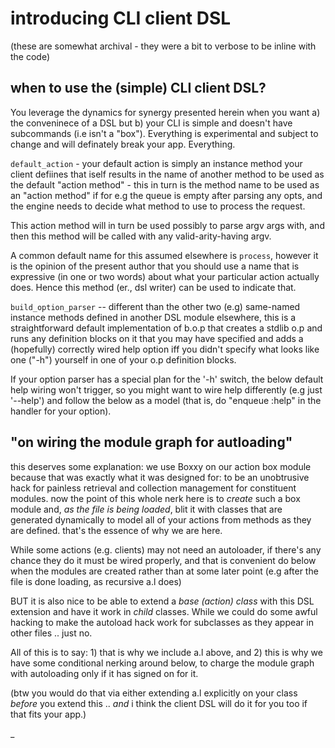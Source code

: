 # introducing CLI client DSL

(these are somewhat archival - they were a bit to verbose to be inline
with the code)

## when to use the (simple) CLI client DSL?

You leverage the dynamics for synergy presented herein when you want
a) the conveninece of a DSL but b) your CLI is simple and doesn't have
subcommands (i.e isn't a "box"). Everything is experimental and subject
to change and will definately break your app. Everything.

`default_action` - your default action is simply an instance method
your client defiines that iself results in the name of another method
to be used as the default "action method" - this in turn is the
method name to be used as an "action method" if for e.g the queue
is empty after parsing any opts, and the engine needs to decide what
method to use to process the request.

This action method will in turn be used possibly to parse argv args
with, and then this method will be called with any valid-arity-having
argv.

A common default name for this assumed elsewhere is `process`, however
it is the opinion of the present author that you should use a name
that is expressive (in one or two words) about what your particular
action actually does. Hence this method (er., dsl writer) can be used
to indicate that.


`build_option_parser` -- different than the other two (e.g) same-named
instance methods defined in another DSL module elsewhere, this is a
straightforward default implementation of b.o.p that creates a stdlib
o.p and runs any definition blocks on it that you may have specified
and adds a (hopefully) correctly wired help option iff you didn't
specify what looks like one ("-h") yourself in one of your o.p
definition blocks.

If your option parser has a special plan for the '-h' switch, the below
default help wiring won't trigger, so you might want to wire help
differently (e.g just '--help') and follow the below as a model (that
is, do "enqueue :help" in the handler for your option).


## "on wiring the module graph for autloading"

this deserves some explanation: we use Boxxy on our action box module
because that was exactly what it was designed for: to be an unobtrusive
hack for painless retrieval and collection management for constituent
modules. now the point of this whole nerk here is to _create_ such a
box module and, *as the file is being loaded*, blit it with classes
that are generated dynamically to model all of your actions from
methods as they are defined. that's the essence of why we are here.

While some actions (e.g. clients) may not need an autoloader, if
there's any chance they do it must be wired properly, and that is
convenient do below when the modules are created rather than at some
later point (e.g after the file is done loading, as recursive a.l does)

BUT it is also nice to be able to extend a *base (action) class* with
this DSL extension and have it work in *child* classes. While we could
do some awful hacking to make the autoload hack work for subclasses
as they appear in other files .. just no.

All of this is to say: 1) that is why we include a.l above, and
2) this is why we have some conditional nerking around below, to charge
the module graph with autoloading only if it has signed on for it.

(btw you would do that via either extending a.l explicitly on your class
*before* you extend this .. *and* i think the client DSL will do it
for you too if that fits your app.)

_
